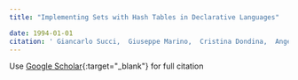 ```yaml
---
title: "Implementing Sets with Hash Tables in Declarative Languages"

date: 1994-01-01
citation: ' Giancarlo Succi,  Giuseppe Marino,  Cristina Dondina,  Angelo Bergamini, &quot;Implementing Sets with Hash Tables in Declarative Languages.&quot;, 1994.'
---
```

Use [Google Scholar](https://scholar.google.com/scholar?q=Implementing+Sets+with+Hash+Tables+in+Declarative+Languages){:target="_blank"} for full citation